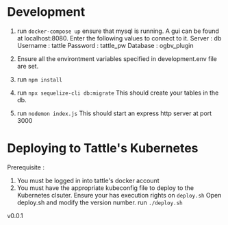 # Development

1. run `docker-compose up`
   ensure that mysql is running. A gui can be found at localhost:8080.
   Enter the following values to connect to it.
   Server : db
   Username : tattle
   Password : tattle_pw
   Database : ogbv_plugin

2. Ensure all the environtment variables specified in development.env file are set.

3. run `npm install`

4. run `npx sequelize-cli db:migrate`
   This should create your tables in the db.

5. run `nodemon index.js`
   This should start an express http server at port 3000

# Deploying to Tattle's Kubernetes

Prerequisite :

1. You must be logged in into tattle's docker account
2. You must have the appropriate kubeconfig file to deploy to the Kubernetes clsuter.
   Ensure your has execution rights on `deploy.sh`
   Open deploy.sh and modify the version number.
   run `./deploy.sh`

v0.0.1
